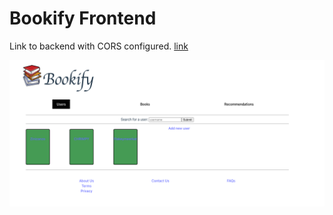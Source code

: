 # Bookify Frontend

Link to backend with CORS configured. [link](https://github.com/kandelrabin/Bookify)

![bookify](bookify.png)
